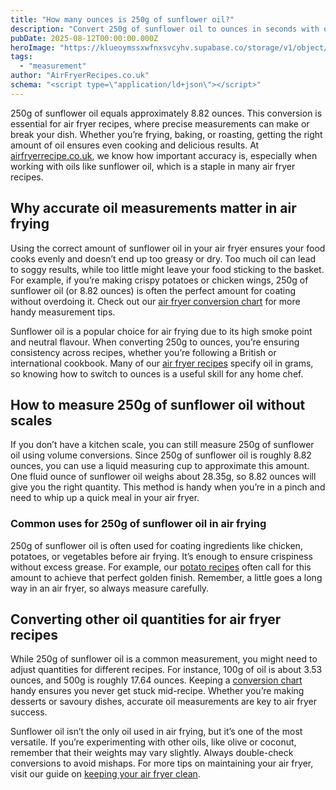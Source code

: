 ```yaml
---
title: "How many ounces is 250g of sunflower oil?"
description: "Convert 250g of sunflower oil to ounces in seconds with our simple guide. Perfect for air fryer recipes and accurate cooking measurements."
pubDate: 2025-08-12T00:00:00.000Z
heroImage: "https://klueoymssxwfnxsvcyhv.supabase.co/storage/v1/object/public/md/how-many-ounces-is-250g-of-sunflower-oil-2eba9c86.webp"
tags:
  - "measurement"
author: "AirFryerRecipes.co.uk"
schema: "<script type=\"application/ld+json\"></script>"
---
```


<p>250g of sunflower oil equals approximately 8.82 ounces. This conversion is essential for air fryer recipes, where precise measurements can make or break your dish. Whether you’re frying, baking, or roasting, getting the right amount of oil ensures even cooking and delicious results. At <a href=https://www.airfryerrecipe.co.uk>airfryerrecipe.co.uk</a>, we know how important accuracy is, especially when working with oils like sunflower oil, which is a staple in many air fryer recipes.</p>  

<h2>Why accurate oil measurements matter in air frying</h2>  
<p>Using the correct amount of sunflower oil in your air fryer ensures your food cooks evenly and doesn’t end up too greasy or dry. Too much oil can lead to soggy results, while too little might leave your food sticking to the basket. For example, if you’re making crispy potatoes or chicken wings, 250g of sunflower oil (or 8.82 ounces) is often the perfect amount for coating without overdoing it. Check out our <a href=https://www.airfryerrecipe.co.uk/air-fryer-conversion-chart>air fryer conversion chart</a> for more handy measurement tips.</p>  

<p>Sunflower oil is a popular choice for air frying due to its high smoke point and neutral flavour. When converting 250g to ounces, you’re ensuring consistency across recipes, whether you’re following a British or international cookbook. Many of our <a href=https://www.airfryerrecipe.co.uk/recipes>air fryer recipes</a> specify oil in grams, so knowing how to switch to ounces is a useful skill for any home chef.</p>  

<h2>How to measure 250g of sunflower oil without scales</h2>  
<p>If you don’t have a kitchen scale, you can still measure 250g of sunflower oil using volume conversions. Since 250g of sunflower oil is roughly 8.82 ounces, you can use a liquid measuring cup to approximate this amount. One fluid ounce of sunflower oil weighs about 28.35g, so 8.82 ounces will give you the right quantity. This method is handy when you’re in a pinch and need to whip up a quick meal in your air fryer.</p>  

<h3>Common uses for 250g of sunflower oil in air frying</h3>  
<p>250g of sunflower oil is often used for coating ingredients like chicken, potatoes, or vegetables before air frying. It’s enough to ensure crispiness without excess grease. For example, our <a href=https://www.airfryerrecipe.co.uk/recipe-category/potatoes>potato recipes</a> often call for this amount to achieve that perfect golden finish. Remember, a little goes a long way in an air fryer, so always measure carefully.</p>  

<h2>Converting other oil quantities for air fryer recipes</h2>  
<p>While 250g of sunflower oil is a common measurement, you might need to adjust quantities for different recipes. For instance, 100g of oil is about 3.53 ounces, and 500g is roughly 17.64 ounces. Keeping a <a href=https://www.airfryerrecipe.co.uk/air-fryer-conversion-chart>conversion chart</a> handy ensures you never get stuck mid-recipe. Whether you’re making desserts or savoury dishes, accurate oil measurements are key to air fryer success.</p>  

<p>Sunflower oil isn’t the only oil used in air frying, but it’s one of the most versatile. If you’re experimenting with other oils, like olive or coconut, remember that their weights may vary slightly. Always double-check conversions to avoid mishaps. For more tips on maintaining your air fryer, visit our guide on <a href=https://www.airfryerrecipe.co.uk/air-fryer-cleaner>keeping your air fryer clean</a>.</p>
